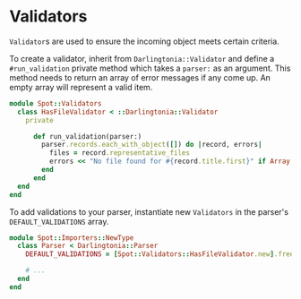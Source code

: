 # Validators

`Validator`s are used to ensure the incoming object meets certain criteria.

To create a validator, inherit from `Darlingtonia::Validator` and define a `#run_validation`
private method which takes a `parser:` as an argument. This method needs to return an array
of error messages if any come up. An empty array will represent a valid item.

```ruby
module Spot::Validators
  class HasFileValidator < ::Darlingtonia::Validator
    private

      def run_validation(parser:)
        parser.records.each_with_object([]) do |record, errors|
          files = record.representative_files
          errors << "No file found for #{record.title.first}" if Array.wrap(files).empty?
        end
      end
  end
end
```

To add validations to your parser, instantiate new `Validators` in the parser's
`DEFAULT_VALIDATIONS` array.

```ruby
module Spot::Importers::NewType
  class Parser < Darlingtonia::Parser
    DEFAULT_VALIDATIONS = [Spot::Validators::HasFileValidator.new].freeze

    # ...
  end
end
```
